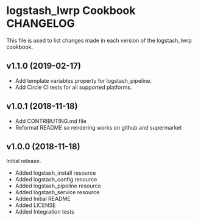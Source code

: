 # logstash_lwrp Cookbook CHANGELOG

This file is used to list changes made in each version of the logstash_lwrp cookbook.

## v1.1.0 (2019-02-17)

- Add template variables property for logstash_pipeline.
- Add Circle CI tests for all supported platforms.

## v1.0.1 (2018-11-18)

- Add CONTRIBUTING.md file
- Reformat README so rendering works on github and supermarket

## v1.0.0 (2018-11-18)

Initial release.

- Added logstash_install resource
- Added logstash_config resource
- Added logstash_pipeline resource
- Added logstash_service resource
- Added Initial README
- Added LICENSE
- Added Integration tests
